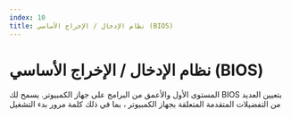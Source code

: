 ```yaml
---
index: 10
title: نظام الإدخال / الإخراج الأساسي (BIOS)
---
```

# نظام الإدخال / الإخراج الأساسي (BIOS)

المستوى الأول والأعمق من البرامج على جهاز الكمبيوتر. يسمح لك BIOS بتعيين العديد من التفضيلات المتقدمة المتعلقة بجهاز الكمبيوتر ، بما في ذلك كلمة مرور بدء التشغيل